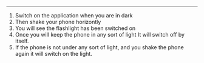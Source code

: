 
-------------------------------------------------------

1. Switch on the application when you are in dark
2. Then shake your phone horizontly 
3. You will see the flashlight has been switched on
4. Once you will keep the phone in any sort of light It will switch off by itself.
5. If the phone is not under any sort of light, and you shake the phone again it will switch on the light.


